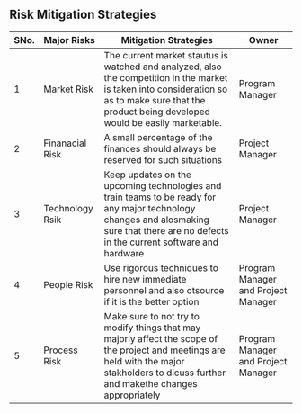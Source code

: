 
##	Risk Mitigation Strategies

SNo.| Major Risks | Mitigation Strategies | Owner |
---|---|---|---|
1 | Market Risk | The current market stautus is watched and analyzed, also the competition in the market is taken into consideration so as to make sure that the product being developed would be easily marketable. | Program Manager |
2 | Finanacial Risk | A small percentage of the finances should always be reserved for such situations | Project Manager |
3 | Technology Rsik | Keep updates on the upcoming technologies and train teams to be ready for any major technology changes and alosmaking sure that there are no defects in the current software and hardware| Project Manager |
4 | People Risk | Use rigorous techniques to hire new immediate personnel and also otsource if it is the better option | Program Manager and Project Manager |
5 | Process Risk | Make sure to not try to modify things that may majorly affect the scope of the project and meetings are held with the major stakholders to dicuss further and makethe changes appropriately | Program Manager and Project Manager |
	
